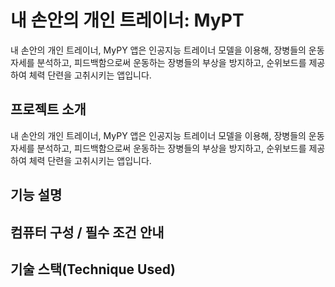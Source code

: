 # 내 손안의 개인 트레이너: MyPT
내 손안의 개인 트레이너, MyPY 앱은 인공지능 트레이너 모델을 이용해, 장병들의 운동 자세를 분석하고, 피드백함으로써 운동하는 장병들의 부상을 방지하고, 순위보드를 제공하여 체력 단련을 고취시키는 앱입니다.


## 프로젝트 소개
내 손안의 개인 트레이너, MyPY 앱은 인공지능 트레이너 모델을 이용해, 장병들의 운동 자세를 분석하고, 피드백함으로써 운동하는 장병들의 부상을 방지하고, 순위보드를 제공하여 체력 단련을 고취시키는 앱입니다.

## 기능 설명


## 컴퓨터 구성 / 필수 조건 안내


## 기술 스택(Technique Used)
